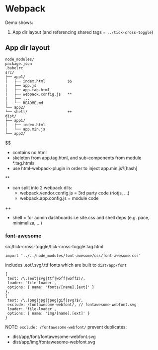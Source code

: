 # Webpack

Demo shows:
1. App dir layout (and referencing shared tags = `../tick-cross-toggle`)

## App dir layout

```
node_modules/
package.json
.babelrc
src/
├── app1/
|   ├── index.html          $$
|   ├── app.js
|   ├── app.tag.html
|   ├── webpack.config.js   **
|   ├── ...
|   └── README.md
└── app2/
└── shell/                  ++
dist/
├── app1/
|   ├── index.html
|   └── app.min.js
└── app2/
```

$$
* contains no html
* skeleton from app.tag.html, and sub-components from module *.tag.htmls
* use html-webpack-plugin in order to inject app.min.js?[hash]

**
* can split into 2 webpack dlls:
    * webpack.vendor.config.js = 3rd party code (riotjs, ...)
    * webpack.app.config.js = module code

++
* shell = for admin dashboards i.e site.css and shell deps (e.g. pace, minimaliza, ...) 

### font-awesome
src/tick-cross-toggle/tick-cross-toggle.tag.html
```
import '../../node_modules/font-awesome/css/font-awesome.css'
```
includes .eot/.svg/.ttf fonts which are built to `dist/app/font`
```
{
 test: /\.(eot|svg|ttf|woff|woff2)/,
 loader: 'file-loader',
 options: { name: 'fonts/[name].[ext]' }
},
{
 test: /\.(png|jpg|jpeg|gif|svg)$/,
 exclude: /fontawesome-webfont/, // fontawesome-webfont.svg
 loader: 'file-loader',
 options: { name: 'img/[name].[ext]' }
}
```
NOTE: `exclude: /fontawesome-webfont/` prevent duplicates:
* dist/app/font/fontawesome-webfont.svg
* dist/app/img/fontawesome-webfont.svg


